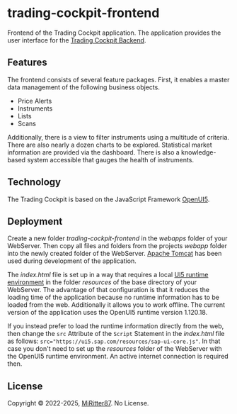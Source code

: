 # trading-cockpit-frontend
Frontend of the Trading Cockpit application. The application provides the user interface for the [Trading Cockpit Backend](https://github.com/MiRitter87/trading-cockpit-backend).

## Features
The frontend consists of several feature packages. First, it enables a master data management of the following business objects.

- Price Alerts
- Instruments
- Lists
- Scans

Additionally, there is a view to filter instruments using a multitude of criteria. There are also nearly a dozen charts to be explored.
Statistical market information are provided via the dashboard. There is also a knowledge-based system accessible that gauges the health of instruments.

## Technology

The Trading Cockpit is based on the JavaScript Framework [OpenUI5](https://openui5.org/).

## Deployment

Create a new folder *trading-cockpit-frontend* in the *webapps* folder of your WebServer. 
Then copy all files and folders from the projects *webapp* folder into the newly created folder of the WebServer.
[Apache Tomcat](https://tomcat.apache.org/) has been used during development of the application.

The *index.html* file is set up in a way that requires a local [UI5 runtime environment](https://openui5.org/releases/) in the folder *resources* of the base directory of your WebServer.
The advantage of that configuration is that it reduces the loading time of the application because no runtime information has to be loaded from the web.
Additionally it allows you to work offline. The current version of the application uses the OpenUI5 runtime version 1.120.18.

If you instead prefer to load the runtime information directly from the web, then change the `src` Attribute of the `Script` Statement in the *index.html* file as follows:
`src="https://ui5.sap.com/resources/sap-ui-core.js"`. 
In that case you don't need to set up the *resources* folder of the WebServer with the OpenUI5 runtime environment.
An active internet connection is required then.

## License

Copyright © 2022-2025, [MiRitter87](https://github.com/MiRitter87). No License.